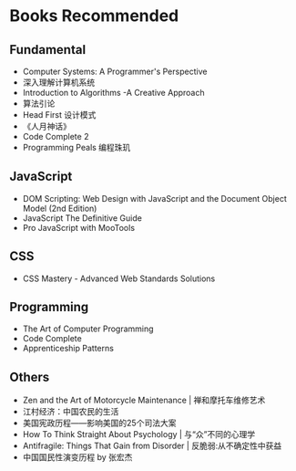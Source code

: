 Books Recommended
================

Fundamental
----------------
* Computer Systems: A Programmer's Perspective
* 深入理解计算机系统
* Introduction to Algorithms -A Creative Approach
* 算法引论
* Head First 设计模式
* 《人月神话》
* Code Complete 2
* Programming Peals 编程珠玑


JavaScript
----------------
* DOM Scripting: Web Design with JavaScript and the Document Object Model (2nd Edition)
* JavaScript The Definitive Guide
* Pro JavaScript with MooTools

CSS
----------------
* CSS Mastery - Advanced Web Standards Solutions

Programming
----------------
* The Art of Computer Programming
* Code Complete
* Apprenticeship Patterns

Others
----------------
* Zen and the Art of Motorcycle Maintenance | 禅和摩托车维修艺术
* 江村经济：中国农民的生活
* 美国宪政历程——影响美国的25个司法大案
* How To Think Straight About Psychology | 与“众”不同的心理学
* Antifragile: Things That Gain from Disorder | 反脆弱:从不确定性中获益
* 中国国民性演变历程 by 张宏杰
